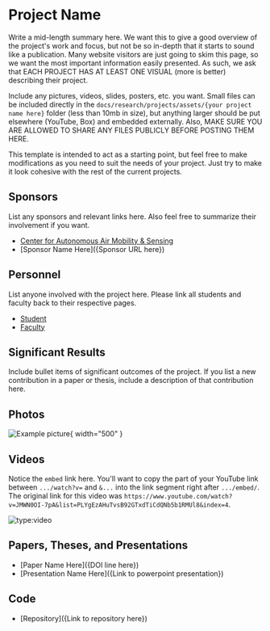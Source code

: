 <!--
This is the template for project pages. To add an additional project to the website, start with the instructions found in docs/research/current_projects.md.
-->

# Project Name

Write a mid-length summary here. We want this to give a good overview of the project's work and focus, but not be so in-depth that it starts to sound like a publication. Many website visitors are just going to skim this page, so we want the most important information easily presented. As such, we ask that EACH PROJECT HAS AT LEAST ONE VISUAL (more is better) describing their project.

Include any pictures, videos, slides, posters, etc. you want. Small files can be included directly in the `docs/research/projects/assets/{your project name here}` folder (less than 10mb in size), but anything larger should be put elsewhere (YouTube, Box) and embedded externally. Also, MAKE SURE YOU ARE ALLOWED TO SHARE ANY FILES PUBLICLY BEFORE POSTING THEM HERE.

This template is intended to act as a starting point, but feel free to make modifications as you need to suit the needs of your project. Just try to make it look cohesive with the rest of the current projects.

## Sponsors

List any sponsors and relevant links here. Also feel free to summarize their involvement if you want.

- [Center for Autonomous Air Mobility & Sensing](https://caams.center/)
- [Sponsor Name Here]({Sponsor URL here})

## Personnel

List anyone involved with the project here. Please link all students and faculty back to their respective pages.

- [Student](../../directory/students/template.md)
- [Faculty](../../directory/faculty.md)

## Significant Results

Include bullet items of significant outcomes of the project. If you list a new contribution in a paper or thesis, include a description of that contribution here.

## Photos

![Example picture](https://dummyimage.com/600x400/eee/aaa){ width="500" }

## Videos

Notice the `embed` link here. You'll want to copy the part of your YouTube link between `.../watch?v=` and `&...` into the link segment right after `.../embed/`. The original link for this video was `https://www.youtube.com/watch?v=JMWN0OI-7pA&list=PLYgEzAHuTvsB92GTxdTiCdQNb5b1RMUl8&index=4`.

![type:video](https://www.youtube.com/embed/JMWN0OI-7pA)

## Papers, Theses, and Presentations

- [Paper Name Here]({DOI line here})
- [Presentation Name Here]({Link to powerpoint presentation})

## Code

- [Repository]({Link to repository here})

